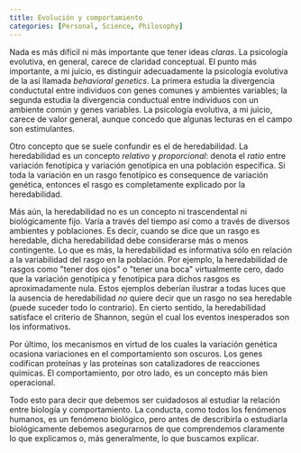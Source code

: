 ```yaml
---
title: Evolución y comportamiento
categories: [Personal, Science, Philosophy]
---
```


Nada es más difícil ni más importante que tener ideas *claras*. La psicología
evolutiva, en general, carece de claridad conceptual. El punto más importante, a
mi juicio, es distinguir adecuadamente la psicología evolutiva de la así llamada
*behavioral genetics*. La primera estudia la divergencia conductutal entre
individuos con genes comunes y ambientes variables; la segunda estudia la
divergencia conductual entre individuos con un ambiente común y genes variables.
La psicología evolutiva, a mi juicio, carece de valor general, aunque concedo
que algunas lecturas en el campo son estimulantes. 

Otro concepto que se suele confundir es el de heredabilidad. La heredabilidad es
un concepto *relativo* y *proporcional*: denota el *ratio* entre variación
fenotípica y variación genotípica en una población específica. Si toda la
variación en un rasgo fenotípico es consequence de variación genética, entonces
el rasgo es completamente explicado por la heredabilidad.

Más aún, la heredabilidad no es un concepto ni trascendental ni biológicamente
fijo. Varía a través del tiempo así como a través de diversos ambientes y
poblaciones. Es decir, cuando se dice que un rasgo es heredable, dicha
heredabilidad debe considerarse más o menos contingente. Lo que es más, la
heredabilidad es informativa sólo en relación a la variabilidad del rasgo en la
población. Por ejemplo, la heredabilidad de rasgos como "tener dos ojos" o
"tener una boca" virtualmente cero, dado que la variación genotípica y
fenotípica para dichos rasgos es aproximadamente nula. Estos ejemplos deberían
ilustrar a todas luces que la ausencia de heredabilidad *no* quiere decir que un
rasgo no sea heredable (puede suceder todo lo contrario). En cierto sentido, la
heredabilidad satisface el criterio de Shannon, según el cual los eventos
inesperados son los informativos. 

Por último, los mecanismos en virtud de los cuales la variación genética
ocasiona variaciones en el comportamiento son oscuros. Los genes codifican
proteínas y las proteínas son catalizadores de reacciones químicas. El
comportamiento, por otro lado, es un concepto más bien operacional.

Todo esto para decir que debemos ser cuidadosos al estudiar la relación entre
biología y comportamiento. La conducta, como todos los fenómenos humanos, es un
fenómeno biológico, pero antes de describirla o estudiarla biológicamente
debemos asegurarnos de que comprendemos claramente lo que explicamos o, más
generalmente, lo que buscamos explicar.






